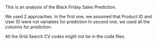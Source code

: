 This is an analysis of the Black Friday Sales Prediction.

We used 2 approaches. In the first one, we assumed that Product ID and User ID were not variables for prediction
In second one, we used all the columns for prediction.

All the Grid Search CV codes might not be in the code files.
